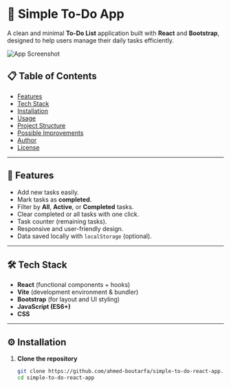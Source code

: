 # 📝 Simple To-Do App

A clean and minimal **To-Do List** application built with **React** and **Bootstrap**, designed to help users manage their daily tasks efficiently.

![App Screenshot](./6246fd60-55d3-4397-a2ce-3d2017948ad9.png)

## 📋 Table of Contents

- [Features](#features)
- [Tech Stack](#tech-stack)
- [Installation](#installation)
- [Usage](#usage)
- [Project Structure](#project-structure)
- [Possible Improvements](#possible-improvements)
- [Author](#author)
- [License](#license)

---

## 🚀 Features

- Add new tasks easily.  
- Mark tasks as **completed**.  
- Filter by **All**, **Active**, or **Completed** tasks.  
- Clear completed or all tasks with one click.  
- Task counter (remaining tasks).  
- Responsive and user-friendly design.  
- Data saved locally with `localStorage` (optional).  

---

## 🛠️ Tech Stack

- **React** (functional components + hooks)  
- **Vite** (development environment & bundler)  
- **Bootstrap** (for layout and UI styling)  
- **JavaScript (ES6+)**  
- **CSS**

---

## ⚙️ Installation

1. **Clone the repository**
   ```bash
   git clone https://github.com/ahmed-boutarfa/simple-to-do-react-app.git
   cd simple-to-do-react-app
